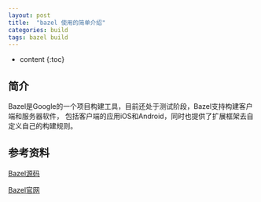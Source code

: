 ```yaml
---
layout: post
title:  "bazel 使用的简单介绍"
categories: build
tags: bazel build
---
```


* content
{:toc}

## 简介

Bazel是Google的一个项目构建工具，目前还处于测试阶段，Bazel支持构建客户端和服务器软件，
包括客户端的应用iOS和Android，同时也提供了扩展框架去自定义自己的构建规则。



## 参考资料

[Bazel源码](https://github.com/bazelbuild/bazel)

[Bazel官网](https://bazel.build/)



	






